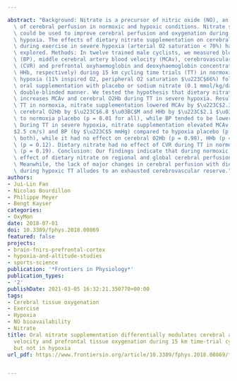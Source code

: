 ---
abstract: "Background: Nitrate is a precursor of nitric oxide (NO), an important regulator\
  \ of cerebral perfusion in normoxic and hypoxic conditions. Nitrate supplementation\
  \ could be used to improve cerebral perfusion and oxygenation during exercise in\
  \ hypoxia. The effects of dietary nitrate supplementation on cerebral haemodynamics\
  \ during exercise in severe hypoxia (arterial O2 saturation < 70%) have not been\
  \ explored. Methods: In twelve trained male cyclists, we measured blood pressure\
  \ (BP), middle cerebral artery blood velocity (MCAv), cerebrovascular resistance\
  \ (CVR) and prefrontal oxyhaemoglobin and deoxyhaemoglobin concentration (O2Hb and\
  \ HHb, respectively) during 15 km cycling time trials (TT) in normoxia and severe\
  \ hypoxia (11% inspired O2, peripheral O2 saturation $\u223C$66%) following 3-day\
  \ oral supplementation with placebo or sodium nitrate (0.1 mmol/kg/day) in a randomised,\
  \ double-blinded manner. We tested the hypothesis that dietary nitrate supplementation\
  \ increases MCAv and cerebral O2Hb during TT in severe hypoxia. Results: During\
  \ TT in normoxia, nitrate supplementation lowered MCAv by $\u223C$2.3 cm/s and increased\
  \ cerebral O2Hb by $\u223C$6.8 $\u03BC$M and HHb by $\u223C$2.1 $\u03BC$M compared\
  \ to normoxia placebo (p = 0.01 for all), while BP tended to be lowered (p = 0.06).\
  \ During TT in severe hypoxia, nitrate supplementation elevated MCAv (by $\u223C\
  $2.5 cm/s) and BP (by $\u223C$5 mmHg) compared to hypoxia placebo (p < 0.01 for\
  \ both), while it had no effect on cerebral O2Hb (p = 0.98), HHb (p = 0.07) or PETCO2\
  \ (p = 0.12). Dietary nitrate had no effect of CVR during TT in normoxia or hypoxia\
  \ (p = 0.19). Conclusion: Our findings indicate that during normoxic TT, the modulatory\
  \ effect of dietary nitrate on regional and global cerebral perfusion is heterogeneous.\
  \ Meanwhile, the lack of major changes in cerebral perfusion with dietary nitrate\
  \ during hypoxic TT alludes to an exhausted cerebrovascular reserve."
authors:
- Jui-Lin Fan
- Nicolas Bourdillon
- Philippe Meyer
- Bengt Kayser
categories:
- OxyMon
date: 2018-07-01
doi: 10.3389/fphys.2018.00869
featured: false
projects:
- brain-fnirs-prefrontal-cortex
- hypoxia-and-altitude-studies
- sports-science
publication: '*Frontiers in Physiology*'
publication_types:
- '2'
publishDate: 2021-03-05 16:32:21.350770+00:00
tags:
- Cerebral tissue oxygenation
- Exercise
- Hypoxia
- NO bioavailability
- Nitrate
title: Oral nitrate supplementation differentially modulates cerebral artery blood
  velocity and prefrontal tissue oxygenation during 15 km time-trial cycling in normoxia
  but not in hypoxia
url_pdf: https://www.frontiersin.org/article/10.3389/fphys.2018.00869/full

---
